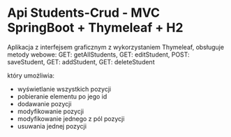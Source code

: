 # Api Students-Crud - MVC SpringBoot + Thymeleaf + H2

Aplikacja z  interfejsem graficznym z wykorzystaniem Thymeleaf, obsługuje metody webowe: 
GET: getAllStudents, GET: editStudent, 
POST: saveStudent, GET: addStudent, GET: deleteStudent

który umożliwia:

* wyświetlanie wszystkich pozycji
* pobieranie elementu po jego id
* dodawanie pozycji
* modyfikowanie pozycji
* modyfikowanie jednego z pól pozycji
* usuwania jednej pozycji
